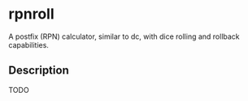 # rpnroll

A postfix (RPN) calculator, similar to dc, with dice rolling and rollback
capabilities.

## Description

TODO
